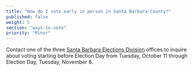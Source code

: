 ```yaml
---
title: "How do I vote early in person in Santa Barbara County?"
published: false
weight: 5
section: "ways-to-vote"
priority: "Minor"
---
```


Contact one of the three [Santa Barbara Elections Division](http://www.sbcassessor.com/Elections/ContactUs.aspx) offices to inquire about voting starting before Election Day from Tuesday, October 11 through Election Day, Tuesday, November 8.  
